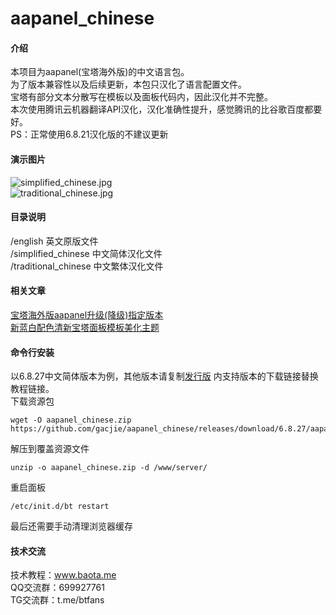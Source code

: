 # aapanel_chinese

#### 介绍
本项目为aapanel(宝塔海外版)的中文语言包。    
为了版本兼容性以及后续更新，本包只汉化了语言配置文件。    
宝塔有部分文本分散写在模板以及面板代码内，因此汉化并不完整。     
本次使用腾讯云机器翻译API汉化，汉化准确性提升，感觉腾讯的比谷歌百度都要好。  
PS：正常使用6.8.21汉化版的不建议更新    

#### 演示图片    
 ![simplified_chinese.jpg](https://raw.githubusercontent.com/gacjie/aapanel_chinese/main/simplified_chinese.jpg)   
  ![traditional_chinese.jpg](https://raw.githubusercontent.com/gacjie/aapanel_chinese/main/traditional_chinese.jpg)   

#### 目录说明
/english   英文原版文件    
/simplified_chinese   中文简体汉化文件     
/traditional_chinese   中文繁体汉化文件      
     
#### 相关文章
[宝塔海外版aapanel升级(降级)指定版本](https://www.baota.me/post-264.html)     
[新蓝白配色清新宝塔面板模板美化主题](https://www.baota.me/post-233.html) 

#### 命令行安装
以6.8.27中文简体版本为例，其他版本请复制[发行版](https://github.com/gacjie/aapanel_chinese/releases) 内支持版本的下载链接替换教程链接。  
下载资源包   
```shell-session
wget -O aapanel_chinese.zip https://github.com/gacjie/aapanel_chinese/releases/download/6.8.27/aapanel_simplified_chinese_6827.zip
```
解压到覆盖资源文件
```shell-session
unzip -o aapanel_chinese.zip -d /www/server/
```
重启面板
```shell-session
/etc/init.d/bt restart
```
最后还需要手动清理浏览器缓存

#### 技术交流      
     
技术教程：www.baota.me     
QQ交流群：699927761      
TG交流群：t.me/btfans    
 
